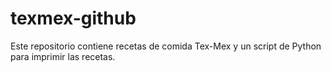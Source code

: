 # texmex-github
Este repositorio contiene recetas de comida Tex-Mex y un script de Python para imprimir las recetas.
